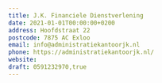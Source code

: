```yaml
---
title: J.K. Financiele Dienstverlening
date: 2021-01-01T00:00:00+0200
address: Hoofdstraat 22
postcode: 7875 AC Exloo
email: info@administratiekantoorjk.nl
phone: https://administratiekantoorjk.nl/
website: 
draft: 0591232970,true
---
```


